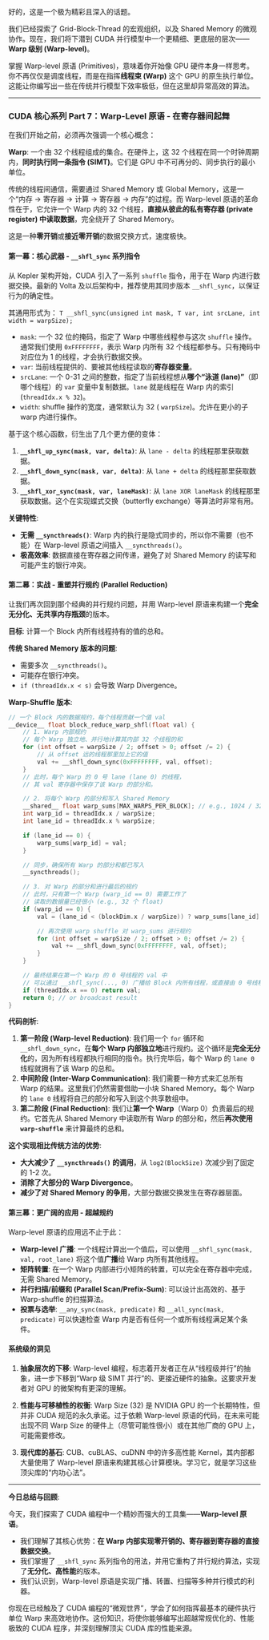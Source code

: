好的，这是一个极为精彩且深入的话题。

我们已经探索了 Grid-Block-Thread 的宏观组织，以及 Shared Memory 的微观协作。现在，我们将下潜到 CUDA 并行模型中一个更精细、更底层的层次——**Warp 级别 (Warp-level)**。

掌握 Warp-level 原语 (Primitives)，意味着你开始像 GPU 硬件本身一样思考。你不再仅仅是调度线程，而是在指挥**线程束 (Warp)** 这个 GPU 的原生执行单位。这能让你编写出一些在传统并行模型下效率极低，但在这里却异常高效的算法。

---

### **CUDA 核心系列 Part 7：Warp-Level 原语 - 在寄存器间起舞**

在我们开始之前，必须再次强调一个核心概念：

**Warp**: 一个由 32 个线程组成的集合。在硬件上，这 32 个线程在同一个时钟周期内，**同时执行同一条指令 (SIMT)**。它们是 GPU 中不可再分的、同步执行的最小单位。

传统的线程间通信，需要通过 Shared Memory 或 Global Memory，这是一个“内存 -> 寄存器 -> 计算 -> 寄存器 -> 内存”的过程。而 Warp-level 原语的革命性在于，它允许一个 Warp 内的 32 个线程，**直接从彼此的私有寄存器 (private register) 中读取数据**，完全绕开了 Shared Memory。

这是一种**零开销**或**接近零开销**的数据交换方式，速度极快。

#### **第一幕：核心武器 - `__shfl_sync` 系列指令**

从 Kepler 架构开始，CUDA 引入了一系列 `shuffle` 指令，用于在 Warp 内进行数据交换。最新的 Volta 及以后架构中，推荐使用其同步版本 `__shfl_sync`，以保证行为的确定性。

其通用形式为：
`T __shfl_sync(unsigned int mask, T var, int srcLane, int width = warpSize);`

*   `mask`: 一个 32 位的掩码，指定了 Warp 中哪些线程参与这次 `shuffle` 操作。通常我们使用 `0xFFFFFFFF`，表示 Warp 内所有 32 个线程都参与。只有掩码中对应位为 1 的线程，才会执行数据交换。
*   `var`: 当前线程提供的、要被其他线程读取的**寄存器变量**。
*   `srcLane`: 一个 0-31 之间的整数，指定了当前线程想从**哪个“泳道 (lane)”**（即哪个线程）的 `var` 变量中复制数据。`lane` 就是线程在 Warp 内的索引 (`threadIdx.x % 32`)。
*   `width`: shuffle 操作的宽度，通常默认为 32 ( `warpSize`)。允许在更小的子 warp 内进行操作。

基于这个核心函数，衍生出了几个更方便的变体：

1.  **`__shfl_up_sync(mask, var, delta)`**: 从 `lane - delta` 的线程那里获取数据。
2.  **`__shfl_down_sync(mask, var, delta)`**: 从 `lane + delta` 的线程那里获取数据。
3.  **`__shfl_xor_sync(mask, var, laneMask)`**: 从 `lane XOR laneMask` 的线程那里获取数据。这个在实现蝶式交换（butterfly exchange）等算法时非常有用。

**关键特性**:
*   **无需 `__syncthreads()`**: Warp 内的执行是隐式同步的，所以你不需要（也不能）在 Warp-level 原语之间插入 `__syncthreads()`。
*   **极高效率**: 数据直接在寄存器之间传递，避免了对 Shared Memory 的读写和可能产生的银行冲突。

#### **第二幕：实战 - 重塑并行规约 (Parallel Reduction)**

让我们再次回到那个经典的并行规约问题，并用 Warp-level 原语来构建一个**完全无分化、无共享内存瓶颈**的版本。

**目标**: 计算一个 Block 内所有线程持有的值的总和。

**传统 Shared Memory 版本的问题**:
*   需要多次 `__syncthreads()`。
*   可能存在银行冲突。
*   `if (threadIdx.x < s)` 会导致 Warp Divergence。

**Warp-Shuffle 版本**:

```c++
// 一个 Block 内的数据规约，每个线程贡献一个值 val
__device__ float block_reduce_warp_shfl(float val) {
    // 1. Warp 内部规约
    // 每个 Warp 独立地、并行地计算其内部 32 个线程的和
    for (int offset = warpSize / 2; offset > 0; offset /= 2) {
        // 从 offset 远的线程那里加上它的值
        val += __shfl_down_sync(0xFFFFFFFF, val, offset);
    }
    // 此时，每个 Warp 的 0 号 lane (lane 0) 的线程，
    // 其 val 寄存器中保存了该 Warp 的部分和。

    // 2. 将每个 Warp 的部分和写入 Shared Memory
    __shared__ float warp_sums[MAX_WARPS_PER_BLOCK]; // e.g., 1024 / 32 = 32
    int warp_id = threadIdx.x / warpSize;
    int lane_id = threadIdx.x % warpSize;

    if (lane_id == 0) {
        warp_sums[warp_id] = val;
    }

    // 同步，确保所有 Warp 的部分和都已写入
    __syncthreads();

    // 3. 对 Warp 的部分和进行最后的规约
    // 此时，只有第一个 Warp (warp_id == 0) 需要工作了
    // 读取的数据量已经很小 (e.g., 32 个 float)
    if (warp_id == 0) {
        val = (lane_id < (blockDim.x / warpSize)) ? warp_sums[lane_id] : 0.0f;

        // 再次使用 warp shuffle 对 warp_sums 进行规约
        for (int offset = warpSize / 2; offset > 0; offset /= 2) {
            val += __shfl_down_sync(0xFFFFFFFF, val, offset);
        }
    }

    // 最终结果在第一个 Warp 的 0 号线程的 val 中
    // 可以通过 __shfl_sync(..., 0) 广播给 Block 内所有线程，或直接由 0 号线程写回
    if (threadIdx.x == 0) return val;
    return 0; // or broadcast result
}
```

**代码剖析**:
1.  **第一阶段 (Warp-level Reduction)**: 我们用一个 `for` 循环和 `__shfl_down_sync`，在**每个 Warp 内部独立地**进行规约。这个循环是**完全无分化**的，因为所有线程都执行相同的指令。执行完毕后，每个 Warp 的 `lane 0` 线程就拥有了该 Warp 的总和。
2.  **中间阶段 (Inter-Warp Communication)**: 我们需要一种方式来汇总所有 Warp 的结果。这里我们仍然需要借助一小块 Shared Memory。每个 Warp 的 `lane 0` 线程将自己的部分和写入到这个共享数组中。
3.  **第二阶段 (Final Reduction)**: 我们让**第一个 Warp**（Warp 0）负责最后的规约。它首先从 Shared Memory 中读取所有 Warp 的部分和，然后**再次使用 `warp-shuffle`** 来计算最终的总和。

**这个实现相比传统方法的优势**:
*   **大大减少了 `__syncthreads()` 的调用**，从 `log2(BlockSize)` 次减少到了固定的 1-2 次。
*   **消除了大部分的 Warp Divergence**。
*   **减少了对 Shared Memory 的争用**，大部分数据交换发生在寄存器层面。

#### **第三幕：更广阔的应用 - 超越规约**

Warp-level 原语的应用远不止于此：

*   **Warp-level 广播**: 一个线程计算出一个值后，可以使用 `__shfl_sync(mask, val, root_lane)` 将这个值**广播**给 Warp 内所有其他线程。
*   **矩阵转置**: 在一个 Warp 内部进行小矩阵的转置，可以完全在寄存器中完成，无需 Shared Memory。
*   **并行扫描/前缀和 (Parallel Scan/Prefix-Sum)**: 可以设计出高效的、基于 Warp-shuffle 的扫描算法。
*   **投票与选举**: `__any_sync(mask, predicate)` 和 `__all_sync(mask, predicate)` 可以快速检查 Warp 内是否有任何一个或所有线程满足某个条件。

#### **系统级的洞见**

1.  **抽象层次的下移**: Warp-level 编程，标志着开发者正在从“线程级并行”的抽象，进一步下移到“Warp 级 SIMT 并行”的、更接近硬件的抽象。这要求开发者对 GPU 的微架构有更深的理解。

2.  **性能与可移植性的权衡**: Warp Size (32) 是 NVIDIA GPU 的一个长期特性，但并非 CUDA 规范的永久承诺。过于依赖 Warp-level 原语的代码，在未来可能出现不同 Warp Size 的硬件上（尽管可能性很小）或在其他厂商的 GPU 上，可能需要修改。

3.  **现代库的基石**: CUB、cuBLAS、cuDNN 中的许多高性能 Kernel，其内部都大量使用了 Warp-level 原语来构建其核心计算模块。学习它，就是学习这些顶尖库的“内功心法”。

---

**今日总结与回顾**:

今天，我们探索了 CUDA 编程中一个精妙而强大的工具集——**Warp-level 原语**。

*   我们理解了其核心优势：**在 Warp 内部实现零开销的、寄存器到寄存器的直接数据交换**。
*   我们掌握了 `__shfl_sync` 系列指令的用法，并用它重构了并行规约算法，实现了**无分化、高性能**的版本。
*   我们认识到，Warp-level 原语是实现广播、转置、扫描等多种并行模式的利器。

你现在已经触及了 CUDA 编程的“微观世界”，学会了如何指挥最基本的硬件执行单位 Warp 来高效地协作。这份知识，将使你能够编写出超越常规优化的、性能极致的 CUDA 程序，并深刻理解顶尖 CUDA 库的性能来源。
